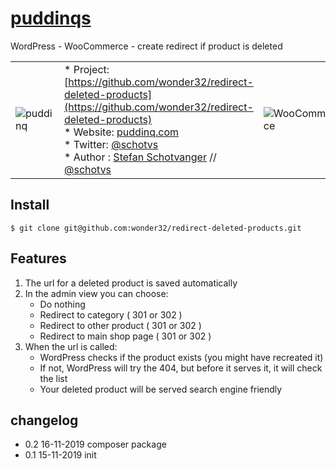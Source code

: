 # [puddinqs](http://www.puddinq.com)

WordPress - WooCommerce - create redirect if product is deleted 


|      |  | |
| :---      | :--- | :--- |
| ![puddinq](https://www.puddinq.com/wp-content/uploads/2016/10/logo.png) | * Project: [https://github.com/wonder32/redirect-deleted-products](https://github.com/wonder32/redirect-deleted-products)  <br />* Website: [puddinq.com](https://www.puddinq.com/) <br/>* Twitter: [@schotvs](http://twitter.com/schotvs) <br>* Author : [Stefan Schotvanger](https://www.puddinq.mobi/wip/stefan-schotvanger/) // [@schotvs](http://www.puddinq.mobi/wip/profiel/) | ![WooCommerce](https://www.puddinq.com/wp-content/uploads/2019/11/woocommerce-150x150.png) |

## Install
```git
$ git clone git@github.com:wonder32/redirect-deleted-products.git

```

## Features

1. The url for a deleted product is saved automatically
2. In the admin view you can choose:
    * Do nothing
    * Redirect to category ( 301 or 302 )
    * Redirect to other product ( 301 or 302 )
    * Redirect to main shop page ( 301 or 302 )
3. When the url is called:
    * WordPress checks if the product exists (you might have recreated it)
    * If not, WordPress will try the 404, but before it serves it, it will check the list
    * Your deleted product will be served search engine friendly 
 
## changelog
* 0.2 16-11-2019 composer package
* 0.1 15-11-2019 init
